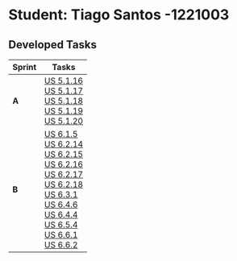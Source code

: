 # Student: Tiago Santos -1221003

## Developed Tasks

| Sprint | Tasks                                                                                                                                                                                                                                                                                                                                                                                                                                                                                                                                                                                                                                |
|--------|--------------------------------------------------------------------------------------------------------------------------------------------------------------------------------------------------------------------------------------------------------------------------------------------------------------------------------------------------------------------------------------------------------------------------------------------------------------------------------------------------------------------------------------------------------------------------------------------------------------------------------------|
| **A**  | [US 5.1.16](BackofficeModule\5.1.16\readme.md) <br/>[US 5.1.17](BackofficeModule\5.1.17\readme.md) <br/>[US 5.1.18](BackofficeModule\5.1.18\readme.md)   <br/>[US 5.1.19](BackofficeModule\5.1.19\readme.md) <br/>[US 5.1.20](BackofficeModule\5.1.20\readme.md)                                                                                                                                                                                                                                                                                                                                                                     | 
| **B**  | [US 6.1.5](BackofficeModule\6.1.5\readme.md) <br/>[US 6.2.14](BackofficeModule\6.2.14\readme.md) <br/>[US 6.2.15](BackofficeModule\6.2.15\readme.md)   <br/>[US 6.2.16](BackofficeModule\6.2.16\readme.md) <br/>[US 6.2.17](BackofficeModule\6.2.17/readme.md)   <br/>[US 6.2.18](BackofficeModule\6.2.18/readme.md)  <br/>[US 6.3.1](BackofficeModule\6.3.1/readme.md) <br/>[US 6.4.6](BackofficeModule\6.4.6/readme.md) <br/>[US 6.4.4](BackofficeModule\6.4.4/readme.md)  <br/>[US 6.5.4](BackofficeModule\6.5.4/readme.md)  <br/>[US 6.6.1](BackofficeModule\6.6.1/readme.md)  <br/>[US 6.6.2](BackofficeModule\6.6.2/readme.md) | 
